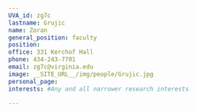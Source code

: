 ```yaml
---
UVA_id: zg7c
lastname: Grujic
name: Zoran
general_position: faculty
position:
office: 331 Kerchof Hall
phone: 434-243-7701
email: zg7c@virginia.edu
image: __SITE_URL__/img/people/Grujic.jpg
personal_page:
interests: #Any and all narrower research interests

---
```

